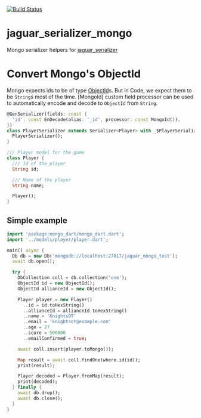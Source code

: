 [![Build Status](https://travis-ci.org/Jaguar-dart/jaguar_serializer_mongo.svg?branch=master)](https://travis-ci.org/Jaguar-dart/jaguar_serializer_mongo)

# jaguar_serializer_mongo

Mongo serializer helpers for [jaguar_serializer](https://github.com/Jaguar-dart/jaguar_serializer)

# Convert Mongo's ObjectId

Mongo expects ids to be of type [ObjectId]()s. But in Code, we expect them to be `String`s most of the time. 
[MongoId] custom field processor can be used to automatically encode and decode to `ObjectId` from `String`.

```dart
@GenSerializer(fields: const {
  'id': const EnDecode(alias: '_id', processor: const MongoId()),
})
class PlayerSerializer extends Serializer<Player> with _$PlayerSerializer {
  PlayerSerializer();
}

/// Player model for the game
class Player {
  /// Id of the player
  String id;

  /// Name of the player
  String name;

  Player();
}
```

## Simple example

```dart
import 'package:mongo_dart/mongo_dart.dart';
import '../models/player/player.dart';

main() async {
  Db db = new Db('mongodb://localhost:27017/jaguar_mongo_test');
  await db.open();

  try {
    DbCollection coll = db.collection('one');
    ObjectId id = new ObjectId();
    ObjectId allianceId = new ObjectId();

    Player player = new Player()
      ..id = id.toHexString()
      ..allianceId = allianceId.toHexString()
      ..name = 'KnightsOT'
      ..email = 'knightsot@example.com'
      ..age = 27
      ..score = 500000
      ..emailConfirmed = true;

    await coll.insert(player.toMongo());

    Map result = await coll.findOne(where.id(id));
    print(result);

    Player decoded = Player.fromMap(result);
    print(decoded);
  } finally {
    await db.drop();
    await db.close();
  }
}
```